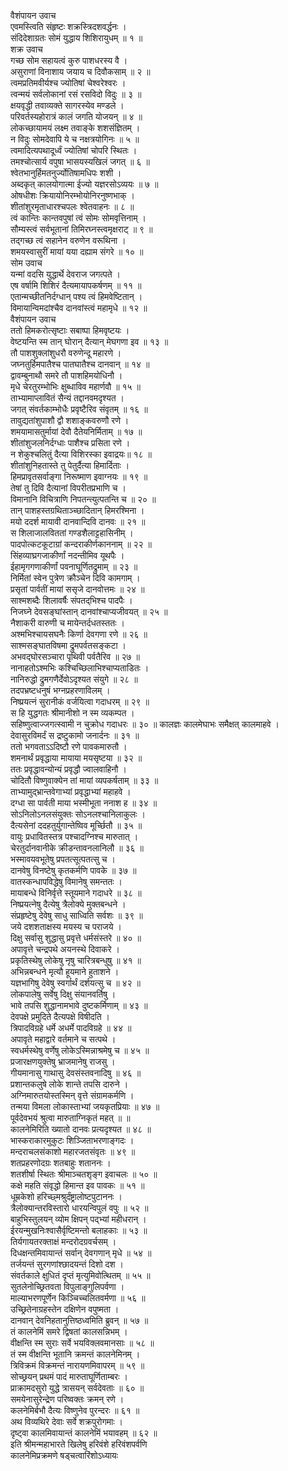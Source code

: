 वैशंपायन उवाच  
एवमस्त्विति संहृष्टः शक्रस्त्रिदशवर्द्धनः ।  
संदिदेशाग्रतः सोमं युद्धाय शिशिरायुधम् ॥ १ ॥  
शक्र उवाच  
गच्छ सोम सहायत्वं कुरु पाशधरस्य वै ।  
असुराणां विनाशाय जयाय च दिवौकसाम् ॥ २ ॥  
त्वमप्रतिमवीर्यश्च ज्योतिषां चेश्वरेश्वरः ।  
त्वन्मयं सर्वलोकानां रसं रसविदो विदुः ॥ ३ ॥  
क्षयवृद्धी तवाव्यक्ते सागरस्येव मण्डले ।  
परिवर्तस्यहोरात्रं कालं जगति योजयन् ॥ ४ ॥  
लोकच्छायामयं लक्ष्म तवाङ्‌के शशसंज्ञितम् ।  
न विदुः सोमदेवापि ये च नक्षत्रयोगिनः ॥ ५ ॥  
त्वमादित्यपथादूर्ध्वं ज्योतिषां चोपरि स्थितः ।  
तमश्चोत्सार्य वपुषा भासयस्यखिलं जगत् ॥ ६ ॥  
श्वेतभानुर्हिमतनुर्ज्योतिषामधिपः शशी ।  
अब्दकृत् कालयोगात्मा ईज्यो यज्ञरसोऽव्ययः ॥ ७ ॥  
ओषधीशः क्रियायोनिरम्भोयोनिरनुष्णभाक् ।  
शीतांशुरमृताधारश्चपलः श्वेतवाहनः ॥ ८ ॥  
त्वं कान्तिः कान्तवपुषां त्वं सोमः सोमवृत्तिनाम् ।  
सौम्यस्त्वं सर्वभूतानां तिमिरघ्नस्त्वमृक्षराट् ॥ ९ ॥  
तद्‌गच्छ त्वं सहानेन वरुणेन वरूथिना ।  
शमयस्वासुरीं मायां यया दह्याम संगरे ॥ १० ॥  
सोम उवाच  
यन्मां वदसि युद्धार्थे देवराज जगत्पते ।  
एष वर्षामि शिशिरं दैत्यमायापकर्षणम् ॥ ११ ॥  
एतान्मच्छीतनिर्दग्धान् पश्य त्वं हिमवेष्टितान् ।  
विमायान्विमदांश्चैव दानवांस्त्वं महामृधे ॥ १२ ॥  
वैशंपायन उवाच  
ततो हिमकरोत्सृष्टाः सबाष्पा हिमवृष्टयः ।  
वेष्टयन्ति स्म तान् घोरान् दैत्यान् मेघगणा इव ॥ १३ ॥  
तौ पाशशुक्लांशुधरौ वरुणेन्दू महारणे ।  
जघ्नतुर्हिमपातैश्च पातघातैश्च दानवान् ॥ १४ ॥  
द्वावम्बुनाथौ समरे तौ पाशहिमयोधिनौ ।  
मृधे चेरतुरम्भोभिः क्षुब्धाविव महार्णवौ ॥ १५ ॥  
ताभ्यामाप्लावितं सैन्यं तद्दानवमदृश्यत ।  
जगत् संवर्तकाम्भोधैः प्रवृष्टैरिव संवृतम् ॥ १६ ॥  
तावुद्यतांशुपाशौ द्वौ शशाङ्‌कवरुणौ रणे ।  
शमयामासतुर्मायां देवौ दैतेयनिर्मिताम् ॥ १७ ॥  
शीतांशुजलनिर्दग्धाः पाशैश्च प्रसिता रणे ।  
न शेकुश्चलितुं दैत्या विशिरस्का इवाद्रयः॥ १८ ॥  
शीतांशुनिहतास्ते तु पेतुर्दैत्या हिमार्दिताः ।  
हिमप्रावृतसर्वाङ्‌गा निरूष्माण इवाग्नयः ॥ १९ ॥  
तेषां तु दिवि दैत्यानां विपरीतप्रभाणि च ।  
विमानानि विचित्राणि निपतन्त्युत्पतन्ति च ॥ २० ॥  
तान् पाशहस्तग्रथिताञ्च्छादितान् हिमरश्मिना ।  
मयो ददर्श मायावी दानवान्दिवि दानवः ॥ २१ ॥  
स शिलाजालविततां गण्डशैलाट्टहासिनीम् ।  
पादपोत्कटकूटाग्रां कन्दराकीर्णकाननाम् ॥ २२ ॥  
सिंहव्याघ्रगजाकीर्णां नदन्तीमिव यूथपैः ।  
ईहामृगगणाकीर्णां पवनाघूर्णितद्रुमाम् ॥ २३ ॥  
निर्मितां स्वेन पुत्रेण क्रौञ्चेन दिवि कामगाम् ।  
प्रसृतां पार्वतीं मायां ससृजे दानवोत्तमः ॥ २४ ॥  
साश्मशब्दैः शिलावर्षैः संपतद्‌भिश्च पादपैः ।  
निजघ्ने देवसङ्घांस्तान् दानवांश्चाप्यजीवयत् ॥ २५ ॥  
नैशाकरी वारुणी च मायेन्तर्दधतस्ततः ।  
अश्मभिश्चायसघनैः किर्णा देवगणा रणे ॥ २६ ॥  
साश्मसङ्‌घातविषमा द्रुमपर्वतसङ्‌कटा ।  
अभवद्घोरसञ्चारा पृथिवी पर्वतैरिव ॥ २७ ॥  
नानाहतोऽश्मभिः कश्चिच्छिलाभिश्चाप्यताडितः ।  
नानिरुद्धो द्रुमगणैर्देवोऽदृश्यत संयुगे ॥ २८ ॥  
तदपभ्रष्टधनुषं भग्नप्रहरणाविलम् ।  
निष्प्रयत्नं सुरानीकं वर्जयित्वा गदाधरम् ॥ २९ ॥  
स हि युद्धगतः श्रीमानीशो न स्म व्यकम्पत ।  
सहिष्णुत्वाज्जगत्स्वामी न चुक्रोध गदाधरः ॥ ३० ॥
कालज्ञः कालमेघाभः समैक्षत् कालमाहवे ।  
देवासुरविमर्दं स द्रष्टुकामो जनार्दनः ॥ ३१ ॥  
ततो भगवताऽऽदिष्टौ रणे पावकमारुतौ ।  
शमनार्थं प्रवृद्धाया मायाया मयसृष्टया ॥ ३२ ॥  
ततः प्रवृद्धावन्योन्यं प्रवृद्धौ ज्वालवाहिनौ ।  
चोदितौ विष्णुवाक्येन तां मायां व्यपकर्षताम् ॥ ३३ ॥  
ताभ्यामुद्‌भ्रान्तवेगाभ्यां प्रवृद्धाभ्यां महाहवे ।  
दग्धा सा पार्वती माया भस्मीभूता ननाश ह ॥ ३४ ॥  
सोऽनिलोऽनलसंयुक्तः सोऽनलश्चानिलाकुलः ।  
दैत्यसेनां ददहतुर्युगान्तेष्विव मूर्च्छितौ ॥ ३५ ॥  
वायुः प्रधावितस्तत्र पश्चादग्निश्च मारुतात् ।  
चेरतुर्दानवानीके क्रीडन्तावनलानिलौ ॥ ३६ ॥  
भस्मावयवभूतेषु प्रपतत्सूत्पतत्सु च ।  
दानवेषु विनष्टेषु कृतकर्मणि पावके ॥ ३७ ॥  
वातस्कन्धापविद्धेषु विमानेषु समन्ततः ।  
मायाबन्धे विनिर्वृत्ते स्तूयमाने गदाधरे ॥ ३८ ॥  
निष्प्रयत्नेषु दैत्येषु त्रैलोक्ये मुक्तबन्धने ।  
संप्रहृष्टेषु देवेषु साधु साध्विति सर्वशः ॥ ३९ ॥  
जये दशशताक्षस्य मयस्य च पराजये ।  
दिक्षु सर्वासु शुद्धासु प्रवृत्ते धर्मसंस्तरे ॥ ४० ॥  
अपावृत्ते चन्द्रपथे अयनस्थे दिवाकरे ।  
प्रकृतिस्थेषु लोकेषु नृषु चारित्रबन्धुषु ॥ ४१ ॥  
अभिन्नबन्धने मृत्यौ हूयमाने हुताशने ।  
यज्ञभागिषु देवेषु स्वर्गार्थं दर्शयत्सु च ॥ ४२ ॥  
लोकपालेषु सर्वेषु दिक्षु संयानवर्तिषु ।  
भावे तपसि शुद्धानामभावे दुष्टकर्मिणाम् ॥ ४३ ॥  
देवपक्षे प्रमुदिते दैत्यपक्षे विषीदति ।  
त्रिपादविग्रहे धर्मे अधर्मे पादविग्रहे ॥ ४४ ॥  
अपावृते महाद्वारे वर्तमाने च सत्पथे ।  
स्वधर्मस्थेषु वर्णेषु लोकेऽस्मिन्नाश्रमेषु च ॥ ४५ ॥  
प्रजारक्षणयुक्तेषु भ्राजमानेषु राजसु ।  
गीयमानासु गाथासु देवसंस्तवनादिषु ॥ ४६ ॥  
प्रशान्तकलुषे लोके शान्ते तपसि दारुने ।  
अग्निमारुतयोस्तस्मिन् वृत्ते संग्रामकर्मणि ।  
तन्मया विमला लोकास्ताभ्यां जयकृतप्रियाः ॥ ४७ ॥  
पूर्वदेवभयं श्रुत्वा मारुताग्निकृतं महत् ॥ ॥  
कालनेमिरिति ख्यातो दानवः प्रत्यदृश्यत ॥ ४८ ॥  
भास्कराकारमुकुटः शिञ्जिताभरणाङ्‌गदः ।  
मन्दराचलसंकाशो महारजतसंवृतः ॥ ४९ ॥  
शतप्रहरणोदग्रः शतबाहुः शताननः ।  
शतशीर्षा स्थितः श्रीमाञ्चतशृङ्‌ग इवाचलः ॥ ५० ॥  
कक्षे महति संवृद्धो हिमान्त इव पावकः ॥ ५१ ॥  
धूम्रकेशो हरिच्छ्मश्रुर्दंष्ट्रालोष्टपुटाननः ।  
त्रैलोक्यान्तरविस्तारो धारयन्विपुलं वपुः ॥ ५२ ॥  
बाहुभिस्तुलयन् व्योम क्षिपन् पद्‌भ्यां महीधरान् ।  
ईरयन्मुखनिःश्वासैर्वृष्टिमन्तो बलाहकाः ॥ ५३ ॥  
तिर्यगायतरक्ताक्षं मन्दरोदग्रवर्चसम् ।  
दिधक्षन्तमिवायान्तं सर्वान् देवगणान् मृधे ॥ ५४ ॥  
तर्जयन्तं सुरगणांश्छादयन्तं दिशो दश ।  
संवर्तकाले क्षुधितं दृप्तं मृत्युमिवोत्थितम् ॥ ५५ ॥  
सुतलेनोच्छ्रितवता विपुलाङ्‌गुलिपर्वणा ।  
माल्याभरणपूर्णेन किञ्चिच्चलितवर्मणा ॥ ५६ ॥  
उच्छ्रितेनाग्रहस्तेन दक्षिणेन वपुष्मता ।  
दानवान् देवनिहतानुत्तिष्ठध्वमिति ब्रुवन् ॥ ५७ ॥  
तं कालनेमिं समरे द्विषतां कालसन्निभम् ।  
वीक्षन्ति स्म सुराः सर्वे भयविक्लवमानसाः ॥ ५८ ॥  
तं स्म वीक्षन्ति भूतानि क्रमन्तं कालनेमिनम् ।  
त्रिविक्रमं विक्रमन्तं नारायणमिवापरम् ॥ ५९ ॥  
सोच्छ्रयन् प्रथमं पादं मारुताघूर्णिताम्बरः ।  
प्राक्रामदसुरो युद्धे त्रासयन् सर्वदेवताः ॥ ६० ॥  
समयेनासुरेन्द्रेण परिष्वक्तः क्रमन् रणे ।  
कलनेमिर्बभौ दैत्यः विष्णुनेव पुरन्दरः ॥ ६१ ॥  
अथ विव्यथिरे देवाः सर्वे शक्रपुरोगमाः ।  
दृष्ट्वा कालमिवायान्तं कालनेमिं भयावहम् ॥ ६२ ॥  
इति श्रीमन्महाभारते खिलेषु हरिवंशे हरिवंशपर्वणि  
कालनेमिप्रक्रमणे षड्चत्वारिंशोऽध्यायः

